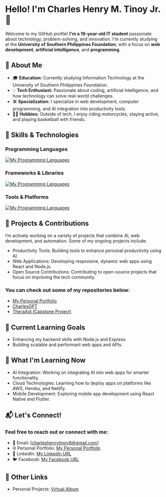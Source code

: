 # Hello! I'm Charles Henry M. Tinoy Jr. 👋

Welcome to my GitHub profile! **I'm a 19-year-old IT student** passionate about technology, problem-solving, and innovation. I'm currently studying at the **University of Southern Philippines Foundation**, with a focus on **web development**, **artificial intelligence**, and **programming**.

## 🌟 About Me
- 🎓 **Education:** Currently studying Information Technology at the University of Southern Philippines Foundation.
- 💡 **Tech Enthusiast:** Passionate about coding, artificial intelligence, and how technology can solve real-world challenges.
- 🛠️ **Specialization:** I specialize in web development, computer programming, and AI integration into productivity tools.
- 🚴‍♂️ **Hobbies:** Outside of tech, I enjoy riding motorcycles, staying active, and playing basketball with friends.

## 🧠 Skills & Technologies
### Programming Languages
[![My Programming Languages](https://skillicons.dev/icons?i=ts,js,python,c,cpp,cs,html,css,sass)](https://skillicons.dev)
### Frameworks & Libraries
[![My Programming Languages](https://skillicons.dev/icons?i=react,nodejs,express,redux,nextjs,tailwind,bootstrap,laravel,django,electron)](https://skillicons.dev)
### Tools & Platforms
[![My Programming Languages](https://skillicons.dev/icons?i=git,github,npm,yarn,vscode,heroku,netlify,docker,firebase,supabase,mongodb,graphql,mysql)](https://skillicons.dev)

## 🚀 Projects & Contributions
I’m actively working on a variety of projects that combine AI, web development, and automation. Some of my ongoing projects include:
- Productivity Tools: Building tools to enhance personal productivity using AI.
- Web Applications: Developing responsive, dynamic web apps using React and Node.js.
- Open Source Contributions: Contributing to open-source projects that focus on improving the tech community.
### You can check out some of my repositories below:
- [My Personal Portfolio](https://charliezkie-cloud.github.io/Charliezkie-cloud/)
- [CharlesGPT](https://github.com/Charliezkie-cloud)
- [TheraAid (Capstone Project)](https://github.com/Charliezkie-cloud/TheraAid-Stable)

## 🎯 Current Learning Goals
- Enhancing my backend skills with Node.js and Express.
- Building scalable and performant web apps and APIs.

## 🌱 What I'm Learning Now
- AI Integration: Working on integrating AI into web apps for smarter functionality.
- Cloud Technologies: Learning how to deploy apps on platforms like AWS, Heroku, and Netlify.
- Mobile Development: Exploring mobile app development using React Native and Flutter.

## 📬 Let's Connect!
### Feel free to reach out or connect with me:
- 📧 Email: [charleshenrytinoy8@gmail.com]
- 🌐 Personal Portfolio: [My Personal Portfolio](https://charliezkie-cloud.github.io/Charliezkie-cloud/)
- 🔗 LinkedIn: [My LinkedIn URL](https://www.linkedin.com/in/charles-henry-m-tinoy-jr-275612341/)
- 🐦 Facebook: [My Facebook URL](https://www.facebook.com/Charlzk05)

## 🔗 Other Links
- Personal Projects: [Virtual Album](https://charliezkie-cloud.github.io/Charlie-and-Jackylie-Album/)
